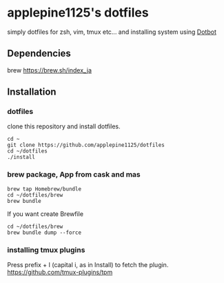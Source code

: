 # applepine1125's dotfiles
simply dotfiles for zsh, vim, tmux etc... and installing system using [Dotbot](https://github.com/anishathalye/dotbot)

## Dependencies
brew https://brew.sh/index_ja
## Installation  
### dotfiles
clone this repository and install dotfiles.
```
cd ~
git clone https://github.com/applepine1125/dotfiles
cd ~/dotfiles
./install
```

### brew package, App from cask and mas  
```
brew tap Homebrew/bundle
cd ~/dotfiles/brew
brew bundle 
```

If you want create Brewfile  
```
cd ~/dotfiles/brew
brew bundle dump --force
```

### installing tmux plugins
Press prefix + I (capital i, as in Install) to fetch the plugin.
https://github.com/tmux-plugins/tpm
